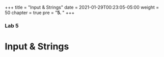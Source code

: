 +++
title = "Input & Strings"
date = 2021-01-29T00:23:05-05:00
weight = 50
chapter = true
pre = "<b>5. </b>"
+++

### Lab 5

# Input & Strings 
